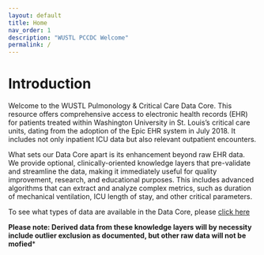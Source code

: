```yaml
---
layout: default
title: Home
nav_order: 1
description: "WUSTL PCCDC Welcome"
permalink: /
---
```


# Introduction
Welcome to the WUSTL Pulmonology & Critical Care Data Core. This resource offers comprehensive access to electronic health records (EHR) for patients treated within Washington University in St. Louis’s critical care units, dating from the adoption of the Epic EHR system in July 2018. It includes not only inpatient ICU data but also relevant outpatient encounters.

What sets our Data Core apart is its enhancement beyond raw EHR data. We provide optional, clinically-oriented knowledge layers that pre-validate and streamline the data, making it immediately useful for quality improvement, research, and educational purposes. This includes advanced algorithms that can extract and analyze complex metrics, such as duration of mechanical ventilation, ICU length of stay, and other critical parameters.

To see what types of data are available in the Data Core, please [click here](datatypes/datatypes.md)

 **Please note: Derived data from these knowledge layers will by necessity include outlier exclusion as documented, but other raw data will not be mofied*** 
